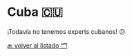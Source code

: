 # Cuba 🇨🇺


¡Todavía no tenemos experts cubanos! 😕


[🔙 volver al listado 🗂️](https://github.com/Villanuevand/google-experts-latam)️